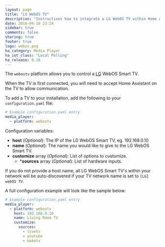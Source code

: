 ```yaml
---
layout: page
title: "LG WebOS TV"
description: "Instructions how to integrate a LG WebOS TV within Home Assistant."
date: 2016-04-18 23:24
sidebar: true
comments: false
sharing: true
footer: true
logo: webos.png
ha_category: Media Player
ha_iot_class: "Local Polling"
ha_release: 0.18
---
```


The `webostv` platform allows you to control a [LG](http://www.lg.com) WebOS Smart TV.

When the TV is first connected, you will need to accept Home Assistant on the TV to allow communication.

To add a TV to your installation, add the following to your `configuration.yaml` file:

```yaml
# Example configuration.yaml entry
media_player:
  - platform: webostv
```

Configuration variables:

- **host** (*Optional*): The IP of the LG WebOS Smart TV, eg. 192.168.0.10
- **name** (*Optional*): The name you would like to give to the LG WebOS Smart TV.
- **customize** array (*Optional*): List of options to customize.
  - ***sources** array (*Optional*): List of hardware inputs.

If you do not provide a host name, all LG WebOS Smart TV's within your network will be auto-discovered if your TV network name is set to `[LG] webOS TV`.

A full configuration example will look like the sample below:

```yaml
# Example configuration.yaml entry
media_player:
  - platform: webostv
    host: 192.168.0.10
    name: Living Room TV
    customize:
      sources:
        - livetv
        - youtube
        - makotv
```
